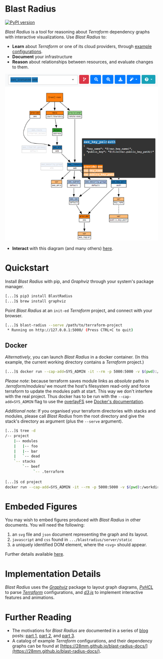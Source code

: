 # Blast Radius

[![PyPI version](https://badge.fury.io/py/BlastRadius.svg)](https://badge.fury.io/py/BlastRadius)

*Blast Radius* is a tool for reasoning about *Terraform* dependency graphs with interactive visualizations. Use *Blast Radius* to:
  * **Learn** about *Terraform* or one of its cloud providers, through [example configurations](https://28mm.github.io/blast-radius-docs/).
  * **Document** your infrastructure
  * **Reason** about relationships between resources, and evaluate changes to them.

![Blast Radius Preview](doc/blastradius-interactive.png)

  * **Interact** with this diagram (and many others) [here](https://28mm.github.io/blast-radius-docs/).

# Quickstart

Install *Blast Radius* with pip, and *Graphviz* through your system's package manager.

````bash
[...]$ pip3 install BlastRadius
[...]$ brew install graphviz
````

Point *Blast Radius* at an `init-ed` *Terraform* project, and connect with your browser.

```bash
[...]$ blast-radius --serve /path/to/terraform-project
 * Running on http://127.0.0.1:5000/ (Press CTRL+C to quit)
```
## Docker
*Alternatively*, you can launch *Blast Radius* in a docker container. (In this example, the current working directory contains a *Terraform* project.)

```bash
[...]$ docker run --cap-add=SYS_ADMIN -it --rm -p 5000:5000 -v $(pwd):/workdir:ro 28mm/blast-radius
```

*Please note*: because terraform saves module links as _absolute_ paths in _.terraform/modules/<uuid>_ we mount the host's filesystem read-only and force terraform to update the modules path at start. This way we don't interfere with the real project. Thus docker has to be run with the `--cap-add=SYS_ADMIN` flag to use the [overlayFS](https://wiki.archlinux.org/index.php/Overlay_filesystem) see [Docker's documentation](https://docs.docker.com/engine/reference/run/#runtime-privilege-and-linux-capabilities).

*Additional note*:
If you organised your terraform directories with stacks and modules, please call *Blast Radius* from the root directory and give the stack's directory as argument (plus the `--serve` argument).

```bash
[...]$ tree -d
/-- project
    |-- modules
    |   |-- foo
    |   |-- bar
    |   `-- dead
    `-- stacks
        `-- beef
             `-- .terraform

[...]$ cd project
docker run --cap-add=SYS_ADMIN -it --rm -p 5000:5000 -v $(pwd):/workdir:ro 28mm/blast-radius --serve stacks/beef
```
# Embeded Figures

You may wish to embed figures produced with *Blast Radius* in other documents. You will need the following:

  1. an `svg` file and `json` document representing the graph and its layout.
  2. `javascript` and `css` found in `.../blastradius/server/static`
  3. a uniquely identified DOM element, where the `<svg>` should appear.

Further details available [here](doc/embedded.md).

# Implementation Details

*Blast Radius* uses the [*Graphviz*](http://graphviz.org/) package to layout graph diagrams, [*PyHCL*](https://github.com/virtuald/pyhcl) to parse [*Terraform*](https://www.terraform.io/) configurations, and [*d3.js*](https://d3js.org/) to implement interactive features and animations.

# Further Reading

  * The motivations for *Blast Radius* are documented in a series of [blog](https://28mm.github.io) posts: [part 1](https://28mm.github.io/notes/d3-terraform-graphs), [part 2](https://28mm.github.io/notes/d3-terraform-graphs-2), and [part 3](https://28mm.github.io/notes/terraform-graphs-3).
  * A catalog of example *Terraform* configurations, and their dependency graphs can be found at [https://28mm.github.io/blast-radius-docs/](https://28mm.github.io/blast-radius-docs/).
